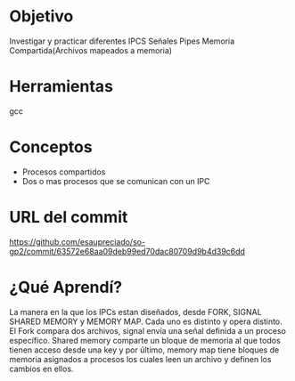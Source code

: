 # Objetivo
Investigar y practicar diferentes IPCS
Señales
Pipes
Memoria Compartida(Archivos mapeados a memoria)


# Herramientas
gcc

# Conceptos
+ Procesos compartidos
 + Dos o mas procesos que se comunican con un IPC

# URL del commit
https://github.com/esaupreciado/so-gp2/commit/63572e68aa09deb99ed70dac80709d9b4d39c6dd

# ¿Qué Aprendí?

La manera en la que los IPCs estan diseñados, desde FORK, SIGNAL SHARED MEMORY y MEMORY MAP. Cada uno es distinto y opera distinto. El Fork compara dos archivos, signal envía una señal definida a un proceso específico. Shared memory comparte un bloque de memoria al que todos tienen acceso desde una key y por último, memory map tiene bloques de memoria asignados a procesos los cuales leen un archivo y definen los cambios en ellos. 
